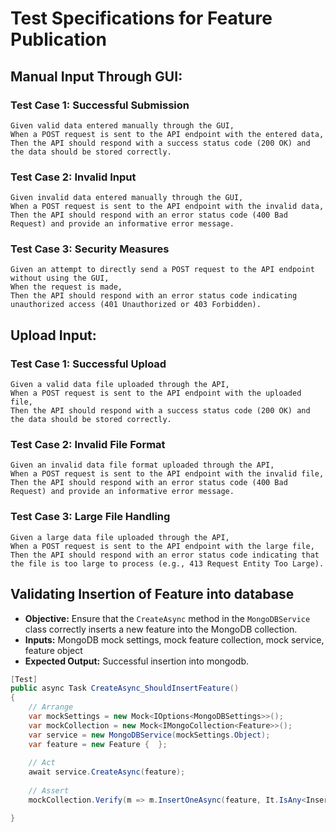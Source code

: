 # Test Specifications for Feature Publication


## Manual Input Through GUI:

  ### Test Case 1: Successful Submission  
    Given valid data entered manually through the GUI,
    When a POST request is sent to the API endpoint with the entered data,
    Then the API should respond with a success status code (200 OK) and the data should be stored correctly.
    
  ### Test Case 2: Invalid Input
    Given invalid data entered manually through the GUI,
    When a POST request is sent to the API endpoint with the invalid data,
    Then the API should respond with an error status code (400 Bad Request) and provide an informative error message.

  ### Test Case 3: Security Measures
    Given an attempt to directly send a POST request to the API endpoint without using the GUI,
    When the request is made,
    Then the API should respond with an error status code indicating unauthorized access (401 Unauthorized or 403 Forbidden).
    
## Upload Input:

  ### Test Case 1: Successful Upload
    Given a valid data file uploaded through the API,
    When a POST request is sent to the API endpoint with the uploaded file,
    Then the API should respond with a success status code (200 OK) and the data should be stored correctly.
    
  ### Test Case 2: Invalid File Format
    Given an invalid data file format uploaded through the API,
    When a POST request is sent to the API endpoint with the invalid file,
    Then the API should respond with an error status code (400 Bad Request) and provide an informative error message.
    
  ### Test Case 3: Large File Handling
    Given a large data file uploaded through the API,
    When a POST request is sent to the API endpoint with the large file,
    Then the API should respond with an error status code indicating that the file is too large to process (e.g., 413 Request Entity Too Large).


## Validating Insertion of Feature into database
- **Objective:** Ensure that the `CreateAsync` method in the `MongoDBService` class correctly inserts a new feature into the MongoDB collection.
- **Inputs:** MongoDB mock settings, mock feature collection, mock service, feature object
- **Expected Output:** Successful insertion into mongodb.

```csharp
[Test]
public async Task CreateAsync_ShouldInsertFeature()
{
    // Arrange
    var mockSettings = new Mock<IOptions<MongoDBSettings>>();
    var mockCollection = new Mock<IMongoCollection<Feature>>();
    var service = new MongoDBService(mockSettings.Object);
    var feature = new Feature {  };
 
    // Act
    await service.CreateAsync(feature);
 
    // Assert
    mockCollection.Verify(m => m.InsertOneAsync(feature, It.IsAny<InsertOneOptions>(), It.IsAny<CancellationToken>()), Times.Once);

}
```
